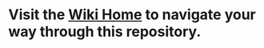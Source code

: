 # **Visit the [Wiki Home](https://github.com/GuruSR/Watchy_GSR/wiki) to navigate your way through this repository.**
